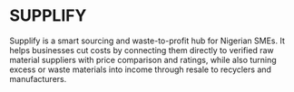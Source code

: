 # SUPPLIFY
Supplify is a smart sourcing and waste-to-profit hub for Nigerian SMEs. It helps businesses cut costs by connecting them directly to verified raw material suppliers with price comparison and ratings, while also turning excess or waste materials into income through resale to recyclers and manufacturers.
